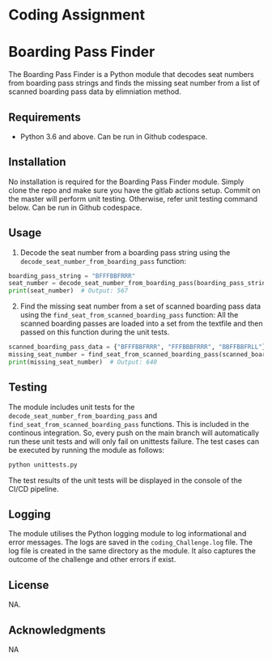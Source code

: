 # Coding Assignment

# Boarding Pass Finder

The Boarding Pass Finder is a Python module that decodes seat numbers from boarding pass strings and finds the missing seat number from a list of scanned boarding pass data by elimniation method.

## Requirements

- Python 3.6 and above. Can be run in Github codespace.

## Installation

No installation is required for the Boarding Pass Finder module. Simply clone the repo and make sure you have the gitlab actions setup. Commit on the master will perform unit testing. Otherwise, refer unit testing command below. Can be run in Github codespace.

## Usage


1. Decode the seat number from a boarding pass string using the `decode_seat_number_from_boarding_pass` function:

```python
boarding_pass_string = "BFFFBBFRRR"
seat_number = decode_seat_number_from_boarding_pass(boarding_pass_string)
print(seat_number)  # Output: 567
```

2. Find the missing seat number from a set of scanned boarding pass data using the `find_seat_from_scanned_boarding_pass` function:
   All the scanned boarding passes are loaded into a set from the textfile and then passed on this function during the unit tests.

```python
scanned_boarding_pass_data = {"BFFFBBFRRR", "FFFBBBFRRR", "BBFFBBFRLL"}
missing_seat_number = find_seat_from_scanned_boarding_pass(scanned_boarding_pass_data)
print(missing_seat_number)  # Output: 640
```

## Testing

The module includes unit tests for the `decode_seat_number_from_boarding_pass` and `find_seat_from_scanned_boarding_pass` functions. This is included in the continous integration. So, every push on the main branch will automatically run these unit tests and will only fail on unittests failure.
The test cases can be executed by running the module as follows:

```bash
python unittests.py
```

The test results of the unit tests will be displayed in the console of the CI/CD pipeline.

## Logging

The module utilises the Python logging module to log informational and error messages. The logs are saved in the `coding_Challenge.log` file. The log file is created in the same directory as the module. It also captures the outcome of the challenge and other errors if exist.

## License

NA.

## Acknowledgments
NA
